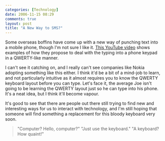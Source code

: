 ```yaml
---
categories: [Technology]
date: 2006-11-15 08:29
comments: true
layout: post
title: "A New Way to SMS?"
---
```

Some overseas boffins have come up with a new way of punching text into a mobile phone, though I'm not sure I like it. <a href="http://www.youtube.com/watch?v=1VMoAZNRe1I" title="YouTube - examples with the mobile qwerty layout" target="_blank">This YouTube video</a> shows examples of how they propose to deal with the typing into a phone keypad in a QWERTY-like manner.

I can't see it catching on, and I really can't see companies like Nokia adopting something like this either. I think it'd be a bit of a mind-job to learn, and not particularly intuitive as it almost requires you to know the QWERTY keyboard layout before you can type. Let's face it, the average Joe isn't going to be learning the QWERTY layout just so he can type into his phone. It's a neat idea, but I think it'll become vapour.

It's good to see that there are people out there still trying to find new and interesting ways for us to interact with technology, and I'm still hoping that someone will find something a replacement for this bloody keyboard very soon.<blockquote>"Computer? Hello, computer?"
"Just use the keyboard."
"A keyboard? How quaint!"</blockquote>

